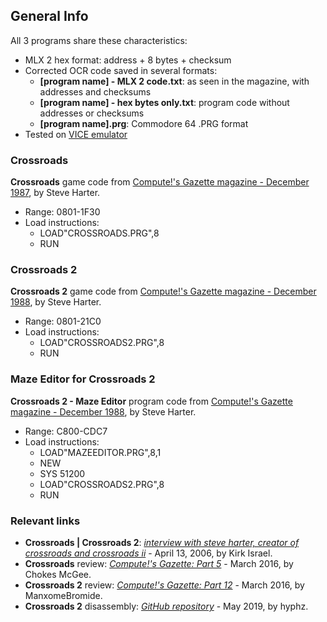 ## General Info
All 3 programs share these characteristics:
* MLX 2 hex format: address + 8 bytes + checksum
* Corrected OCR code saved in several formats:
  * **[program name] - MLX 2 code.txt**: as seen in the magazine, with addresses and checksums
  * **[program name] - hex bytes only.txt**: program code without addresses or checksums
  * **[program name].prg**: Commodore 64 .PRG format
* Tested on [VICE emulator](https://vice-emu.sourceforge.io/)

### Crossroads
**Crossroads** game code from [Compute!'s Gazette magazine - December 1987](https://archive.org/details/1987-12-computegazette/page/n37/), by Steve Harter.
* Range: 0801-1F30
* Load instructions:
    * LOAD"CROSSROADS.PRG",8
    * RUN

### Crossroads 2
**Crossroads 2** game code from [Compute!'s Gazette magazine - December 1988](https://archive.org/details/1988-12-computegazette/page/n40/), by Steve Harter.
* Range: 0801-21C0
* Load instructions:
  * LOAD"CROSSROADS2.PRG",8
  * RUN

### Maze Editor for Crossroads 2
**Crossroads 2 - Maze Editor** program code from [Compute!'s Gazette magazine - December 1988](https://archive.org/details/1988-12-computegazette/page/n40/), by Steve Harter.
* Range: C800-CDC7
* Load instructions:
  * LOAD"MAZEEDITOR.PRG",8,1
  * NEW
  * SYS 51200
  * LOAD"CROSSROADS2.PRG",8
  * RUN

### Relevant links
* **Crossroads | Crossroads 2**: [*interview with steve harter, creator of crossroads and crossroads ii*](https://kirk.is/2006/04/13/) - April 13, 2006, by Kirk Israel.
* **Crossroads** review: [*Compute!'s Gazette: Part 5*](https://lparchive.org/Computes-Gazette/Update%2005/) - March 2016, by Chokes McGee.
* **Crossroads 2** review: [*Compute!'s Gazette: Part 12*](https://lparchive.org/Computes-Gazette/Update%2012/) - March 2016, by ManxomeBromide.
* **Crossroads 2** disassembly: [*GitHub repository*](https://github.com/hyphz/crossroads-2-disassembly) - May 2019, by hyphz.
